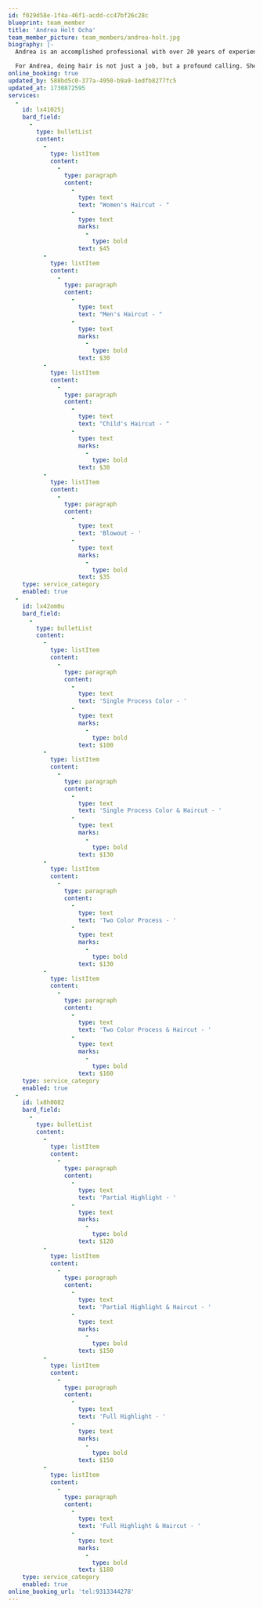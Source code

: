 ```yaml
---
id: f029d58e-1f4a-46f1-acdd-cc47bf26c28c
blueprint: team_member
title: 'Andrea Holt Ocha'
team_member_picture: team_members/andrea-holt.jpg
biography: |-
  Andrea is an accomplished professional with over 20 years of experience in the hair industry. Her passion for hair has only grown stronger with each passing year. She specializes in haircuts and colors to fit each individual client.

  For Andrea, doing hair is not just a job, but a profound calling. She believes in creating a memorable experience for every client who sits in her chair. Andrea describes herself as a hardworking individual, dedicated to making her clients not only look amazing but also feel confident and beautiful.
online_booking: true
updated_by: 588bd5c0-377a-4950-b9a9-1edfb8277fc5
updated_at: 1730872595
services:
  -
    id: lx41025j
    bard_field:
      -
        type: bulletList
        content:
          -
            type: listItem
            content:
              -
                type: paragraph
                content:
                  -
                    type: text
                    text: "Women's Haircut - "
                  -
                    type: text
                    marks:
                      -
                        type: bold
                    text: $45
          -
            type: listItem
            content:
              -
                type: paragraph
                content:
                  -
                    type: text
                    text: "Men's Haircut - "
                  -
                    type: text
                    marks:
                      -
                        type: bold
                    text: $30
          -
            type: listItem
            content:
              -
                type: paragraph
                content:
                  -
                    type: text
                    text: "Child's Haircut - "
                  -
                    type: text
                    marks:
                      -
                        type: bold
                    text: $30
          -
            type: listItem
            content:
              -
                type: paragraph
                content:
                  -
                    type: text
                    text: 'Blowout - '
                  -
                    type: text
                    marks:
                      -
                        type: bold
                    text: $35
    type: service_category
    enabled: true
  -
    id: lx42om0u
    bard_field:
      -
        type: bulletList
        content:
          -
            type: listItem
            content:
              -
                type: paragraph
                content:
                  -
                    type: text
                    text: 'Single Process Color - '
                  -
                    type: text
                    marks:
                      -
                        type: bold
                    text: $100
          -
            type: listItem
            content:
              -
                type: paragraph
                content:
                  -
                    type: text
                    text: 'Single Process Color & Haircut - '
                  -
                    type: text
                    marks:
                      -
                        type: bold
                    text: $130
          -
            type: listItem
            content:
              -
                type: paragraph
                content:
                  -
                    type: text
                    text: 'Two Color Process - '
                  -
                    type: text
                    marks:
                      -
                        type: bold
                    text: $130
          -
            type: listItem
            content:
              -
                type: paragraph
                content:
                  -
                    type: text
                    text: 'Two Color Process & Haircut - '
                  -
                    type: text
                    marks:
                      -
                        type: bold
                    text: $160
    type: service_category
    enabled: true
  -
    id: lx8h0082
    bard_field:
      -
        type: bulletList
        content:
          -
            type: listItem
            content:
              -
                type: paragraph
                content:
                  -
                    type: text
                    text: 'Partial Highlight - '
                  -
                    type: text
                    marks:
                      -
                        type: bold
                    text: $120
          -
            type: listItem
            content:
              -
                type: paragraph
                content:
                  -
                    type: text
                    text: 'Partial Highlight & Haircut - '
                  -
                    type: text
                    marks:
                      -
                        type: bold
                    text: $150
          -
            type: listItem
            content:
              -
                type: paragraph
                content:
                  -
                    type: text
                    text: 'Full Highlight - '
                  -
                    type: text
                    marks:
                      -
                        type: bold
                    text: $150
          -
            type: listItem
            content:
              -
                type: paragraph
                content:
                  -
                    type: text
                    text: 'Full Highlight & Haircut - '
                  -
                    type: text
                    marks:
                      -
                        type: bold
                    text: $180
    type: service_category
    enabled: true
online_booking_url: 'tel:9313344278'
---
```

